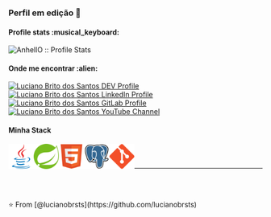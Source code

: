 ### Perfil em edição 👋

<h4>Profile stats :musical_keyboard:</h4>

<p><img src="https://github-readme-stats.vercel.app/api?username=lucianobrsts&show_icons=true&theme=synthwave" alt="AnhellO :: Profile Stats" /></p>

<h4>Onde me encontrar :alien:</h4>

<p>
  <a href="https://dev.to/lucianobrsts">
    <img src="https://d2fltix0v2e0sb.cloudfront.net/dev-badge.svg" alt="Luciano Brito dos Santos DEV Profile" height="30" width="30">
  </a>

  <a href="https://www.linkedin.com/in/lucianobrsts/">
    <img src="https://www.vectorlogo.zone/logos/linkedin/linkedin-icon.svg" alt="Luciano Brito dos Santos LinkedIn Profile" height="30" width="30">
  </a>
  
  <a href="https://gitlab.com/lucianobrsts">
    <img src="https://www.vectorlogo.zone/logos/gitlab/gitlab-icon.svg" alt="Luciano Brito dos Santos GitLab Profile" height="30" width="30">
  </a>
  
  <a href="https://www.youtube.com/channel/UCEnvUy02PDXCQVRlAOYiqTQ">
    <img src="https://www.vectorlogo.zone/logos/youtube/youtube-icon.svg" alt="Luciano Brito dos Santos YouTube Channel" height="30" width="30">
  </a>
</p>

<p>
<h4>Minha Stack </h4>

<img height="50" align="left" alt="Java" height="100"  src="https://raw.githubusercontent.com/devicons/devicon/master/icons/java/java-original.svg">
 <img height="50" align="left" alt="Spring" height="100"  src="https://raw.githubusercontent.com/devicons/devicon/master/icons/spring/spring-original.svg">
 <img height="50" align="left" alt="HTML" height="100"  src="https://raw.githubusercontent.com/devicons/devicon/master/icons/html5/html5-original.svg">
 <img height="50" align="left" alt="Postgres" height="100"  src="https://raw.githubusercontent.com/devicons/devicon/master/icons/postgresql/postgresql-original.svg">
 <img height="50" align="left" alt="Git" height="100"  src="https://raw.githubusercontent.com/devicons/devicon/master/icons/git/git-plain.svg"> 
 </p>
 
 <br />
 <br />

 ---
 <br />
 <br />
 <p>
 ⭐️ From [@lucianobrsts](https://github.com/lucianobrsts)
</p>
